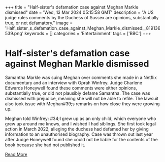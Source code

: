 +++
title = "Half-sister's defamation case against Meghan Markle dismissed"
date = 'Wed, 13 Mar 2024 05:15:58 GMT'
description = "A US judge rules comments by the Duchess of Sussex are opinions, substantially true, or not defamatory."
image = 'Half_sister_s_defamation_case_against_Meghan_Markle_dismissed__819136539.png'
keywrods =  []
categories = 'Entertainment'
tags = ['BBC']
+++

# Half-sister's defamation case against Meghan Markle dismissed

Samantha Markle was suing Meghan over comments she made in a Netflix documentary and an interview with Oprah Winfrey.
Judge Charlene Edwards Honeywell found these comments were either opinions, substantially true, or did not plausibly defame Samantha.
The case was dismissed with prejudice, meaning she will not be able to refile.
The lawsuit also took issue with Meghan<bb>#39;s remarks on how close they were growing up.

Meghan told Winfrey: <bb>#34;I grew up as an only child, which everyone who grew up around me knows, and I wished I had siblings.
She first took legal action in March 2022, alleging the duchess had defamed her by giving information to an unauthorised biography.
Case was thrown out last year after Judge Honeywell found she could not be liable for the contents of the book because she had not published it.


[Read More](https://www.bbc.co.uk/news/world-us-canada-68550942)
